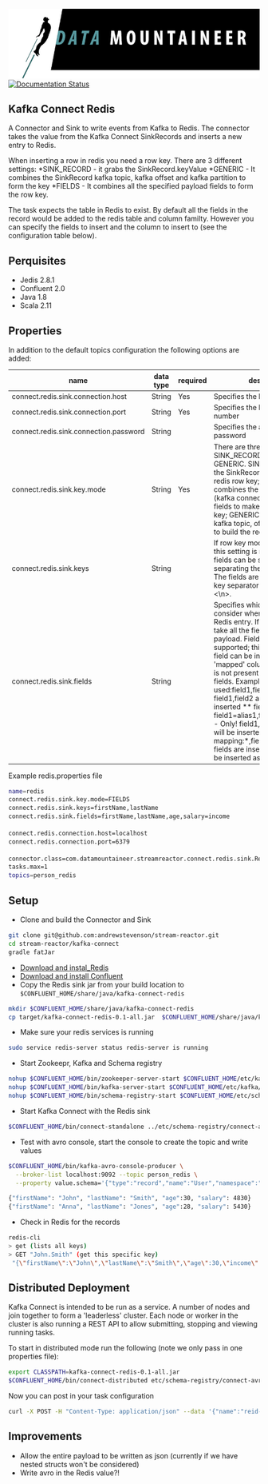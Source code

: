 ![](../images/DM-logo.jpg)
[![Documentation Status](https://readthedocs.org/projects/streamreactor/badge/?version=latest)](http://streamreactor.readthedocs.io/en/latest/redis.html#kafka-connect-redis)


## Kafka Connect Redis

A Connector and Sink to write events from Kafka to Redis. The connector takes the value from the Kafka Connect SinkRecords and inserts a new entry to Redis.

When inserting a row in redis you need a row key. There are 3 different settings:
*SINK_RECORD - it grabs the SinkRecord.keyValue
*GENERIC - It combines the SinkRecord kafka topic, kafka offset and kafka partition to form the key
*FIELDS - It combines all the specified payload fields to form the row key.

The task expects the table in Redis to exist. By default all the fields in the record would be added to the redis table and column familty. However you can specify the fields to insert and the column to insert to (see the configuration table below).

## Perquisites

* Jedis 2.8.1
* Confluent 2.0
* Java 1.8 
* Scala 2.11

## Properties

In addition to the default topics configuration the following options are added:

| name       | data type           | required|  description|
|-----|-----------|----------|------------|
| connect.redis.sink.connection.host| String | Yes | Specifies the Redis server |
| connect.redis.sink.connection.port| String | Yes | Specifies the Redis server port number |
| connect.redis.sink.connection.password| String |  | Specifies the authorization password |
| connect.redis.sink.key.mode | String | Yes | There are three available modes: SINK_RECORD, FIELDS and GENERIC. SINK_RECORD - uses the SinkRecord.keyValue as the redis row key; FIELDS - combines the specified payload (kafka connect Struct instance) fields to make up the redis row key; GENERIC- combines the kafka topic, offset and partition to build the redis row key. |
| connect.redis.sink.keys | String | | If row key mode is set to FIELDS this setting is required. Multiple fields can be specified by separating them via a comma; The fields are combined using a key separator by default is set to <\\n>. |
|connect.redis.sink.fields | String | | Specifies which fields to consider when inserting the new Redis entry. If is not set it will take all the fields present in the payload. Field mapping is supported; this way a payload field can be inserted into a 'mapped' column. If this setting is not present it will insert all fields.  Examples: * fields to be used:field1,field2,field3; - Only! field1,field2 and field3 will be inserted ** fields with mapping: field1=alias1,field2,field3=alias3 - Only! field1, field2 and field3 will be inserted *** fields with mapping:*,field3=alias - All fields are inserted but field3 will be inserted as 'alias' |

Example redis.properties file

```bash
name=redis
connect.redis.sink.key.mode=FIELDS
connect.redis.sink.keys=firstName,lastName
connect.redis.sink.fields=firstName,lastName,age,salary=income

connect.redis.connection.host=localhost
connect.redis.connection.port=6379

connector.class=com.datamountaineer.streamreactor.connect.redis.sink.RedisSinkConnector
tasks.max=1
topics=person_redis
```

## Setup

* Clone and build the Connector and Sink

```bash
git clone git@github.com:andrewstevenson/stream-reactor.git
cd stream-reactor/kafka-connect
gradle fatJar
```

* [Download and instal_Redis](http://redis.io)
* [Download and install Confluent](http://www.confluent.io/)
* Copy the Redis sink jar from your build location to `$CONFLUENT_HOME/share/java/kafka-connect-redis`

```bash
mkdir $CONFLUENT_HOME/share/java/kafka-connect-redis
cp target/kafka-connect-redis-0.1-all.jar  $CONFLUENT_HOME/share/java/kafka-connect-redis/
```
    
* Make sure your redis services is running

```bash
sudo service redis-server status redis-server is running
```
    
* Start  Zookeepr, Kafka and Schema registry

```bash
nohup $CONFLUENT_HOME/bin/zookeeper-server-start $CONFLUENT_HOME/etc/kafka/zookeeper.properties > /dev/null 2>&1 &
nohup $CONFLUENT_HOME/bin/kafka-server-start $CONFLUENT_HOME/etc/kafka/server.properties > /dev/null 2>&1 &
nohup $CONFLUENT_HOME/bin/schema-registry-start $CONFLUENT_HOME/etc/schema-registry/schema-registry.properties > /dev/null 2>&1 &
```

    
* Start Kafka Connect with the Redis sink


```bash
$CONFLUENT_HOME/bin/connect-standalone ../etc/schema-registry/connect-avro-standalone.properties ../etc/kafka-connect-redis/redis.properties
```

* Test with avro console, start the console to create the topic and write values

```bash
$CONFLUENT_HOME/bin/kafka-avro-console-producer \
  --broker-list localhost:9092 --topic person_redis \
  --property value.schema='{"type":"record","name":"User","namespace":"com.datamountaineer.streamreactor.connect.redis","fields":[{"name":"firstName","type":"string"},{"name":"lastName","type":"string"},{"name":"age","type":"int"},{"name":"salary","type":"double"}]}'
```

```bash
{"firstName": "John", "lastName": "Smith", "age":30, "salary": 4830}
{"firstName": "Anna", "lastName": "Jones", "age":28, "salary": 5430}
```
    
* Check in Redis for the records

```bash
redis-cli
> get (lists all keys)
> GET "John.Smith" (get this specific key)
 "{\"firstName\":\"John\",\"lastName\":\"Smith\",\"age\":30,\"income\":4830.0}"

``` 

## Distributed Deployment
    
Kafka Connect is intended to be run as a service. A number of nodes and join together to form a 'leaderless' cluster. Each node or worker in
the cluster is also running a REST API to allow submitting, stopping and viewing running tasks.

To start in distributed mode run the following (note we only pass in one properties file):

```bash
export CLASSPATH=kafka-connect-redis-0.1-all.jar
$CONFLUENT_HOME/bin/connect-distributed etc/schema-registry/connect-avro-distributed.properties
```

Now you can post in your task configuration

```bash
curl -X POST -H "Content-Type: application/json" --data '{"name":"reid-sink","config": {"connect.redis.sink.key.mode":"FIELDS","connect.redis.sink.keys":"firstName,lastName","connect.redis.sink.fields":" firstName,lastName,age,salary":"income","connect.redis.connection.host":"$SERVER","connect.redis.connection.port":" 6379","connector.class":" com.datamountaineer.streamreactor.connect.redis.sink.RedisSinkConnector","tasks.max":"1","topics":"person_redis"}}' http://localhost:8083/connectors
```

## Improvements
* Allow the entire payload to be written as json (currently if we have nested structs won't be considered)
* Write avro in the Redis value?!
